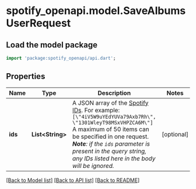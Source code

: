 # spotify_openapi.model.SaveAlbumsUserRequest

## Load the model package
```dart
import 'package:spotify_openapi/api.dart';
```

## Properties
Name | Type | Description | Notes
------------ | ------------- | ------------- | -------------
**ids** | **List&lt;String&gt;** | A JSON array of the [Spotify IDs](/documentation/web-api/concepts/spotify-uris-ids). For example: `[\"4iV5W9uYEdYUVa79Axb7Rh\", \"1301WleyT98MSxVHPZCA6M\"]`<br/>A maximum of 50 items can be specified in one request. _**Note**: if the `ids` parameter is present in the query string, any IDs listed here in the body will be ignored._  | [optional] 

[[Back to Model list]](../README.md#documentation-for-models) [[Back to API list]](../README.md#documentation-for-api-endpoints) [[Back to README]](../README.md)


